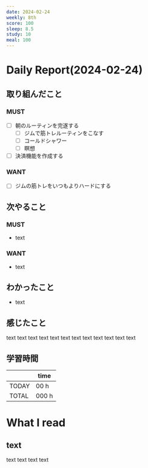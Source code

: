 ```yaml
---
date: 2024-02-24
weekly: 8th
score: 100
sleep: 8.5
study: 10
meal: 100
---
```

# Daily Report(2024-02-24)
## 取り組んだこと
### MUST
- [ ] 朝のルーティンを完遂する
	- [ ] ジムで筋トレルーティンをこなす
	- [ ] コールドシャワー
	- [ ] 瞑想
- [ ] 決済機能を作成する
### WANT
- [ ] ジムの筋トレをいつもよりハードにする
## 次やること
### MUST
- text
### WANT
- text
## わかったこと
- text
## 感じたこと
text text text text text text text text text text text text
## 学習時間
|       | time  | 
| ----- | ----- |
| TODAY | 00 h   |
| TOTAL | 000 h |
# What I read
## text 
text text text text